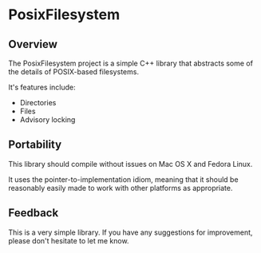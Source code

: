 PosixFilesystem
===============

Overview
--------

The PosixFilesystem project is a simple C++ library that abstracts some
of the details of POSIX-based filesystems.

It's features include:

-   Directories
-   Files
-   Advisory locking

Portability
-----------

This library should compile without issues on Mac OS X and Fedora Linux.

It uses the pointer-to-implementation idiom, meaning that it should be
reasonably easily made to work with other platforms as appropriate.

Feedback
--------

This is a very simple library. If you have any suggestions for
improvement, please don't hesitate to let me know.
